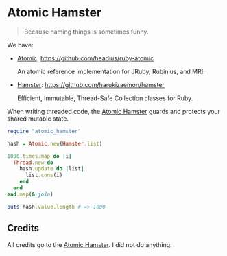 # Atomic Hamster

> Because naming things is sometimes funny.

We have:

- [Atomic](http://rubygems.org/gems/atomic): <https://github.com/headius/ruby-atomic>

  An atomic reference implementation for JRuby, Rubinius, and MRI.

- [Hamster](http://rubygems.org/gems/hamster): <https://github.com/harukizaemon/hamster>

  Efficient, Immutable, Thread-Safe Collection classes for Ruby.

When writing threaded code, the [Atomic](http://rubygems.org/gems/atomic)[ ](http://rubygems.org/gems/atomic_hamster)[Hamster](http://rubygems.org/gems/hamster) guards and protects your shared mutable state.

```ruby
require "atomic_hamster"

hash = Atomic.new(Hamster.list)

1000.times.map do |i|
  Thread.new do
    hash.update do |list|
      list.cons(i)
    end
  end
end.map(&:join)

puts hash.value.length # => 1000
```

## Credits

All credits go to the [Atomic](http://rubygems.org/gems/atomic)[ ](http://rubygems.org/gems/atomic_hamster)[Hamster](http://rubygems.org/gems/hamster). I did not do anything.
